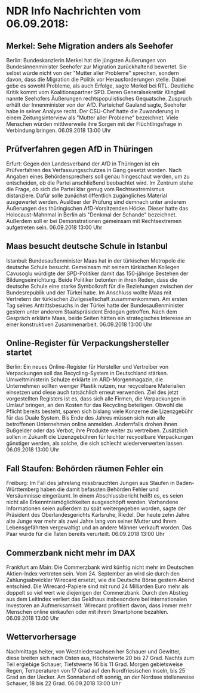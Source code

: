 # NDR Info Nachrichten vom 06.09.2018:


## Merkel: Sehe Migration anders als Seehofer
Berlin: Bundeskanzlerin Merkel hat die jüngsten Äußerungen von Bundesinnenminister Seehofer zur Migration zurückhaltend bewertet. Sie selbst würde nicht von der "Mutter aller Probleme" sprechen, sondern davon, dass die Migration die Politik vor Herausforderungen stelle. Dabei gebe es sowohl Probleme, als auch Erfolge, sagte Merkel bei RTL. Deutliche Kritik kommt vom Koalitionspartner SPD. Deren Generalsekretär Klingbeil nannte Seehofers Äußerungen rechtspopulistisches Gequatsche. Zuspruch erhält der Innenminister von der AfD. Parteichef Gauland sagte, Seehofer habe in seiner Analyse recht. Der CSU-Chef hatte die Zuwanderung in einem Zeitungsinterview als "Mutter aller Probleme" bezeichnet. Viele Menschen würden mittlwerweile ihre Sorgen mit der Flüchtlingsfrage in Verbindung bringen. 06.09.2018 13:00 Uhr 

## Prüfverfahren gegen AfD in Thüringen
Erfurt: Gegen den Landesverband der AfD in Thüringen ist ein Prüfverfahren des Verfassungsschutzes in Gang gesetzt worden. Nach Angaben eines Behördensprechers soll genau hingeschaut werden, um zu entscheiden, ob die Partei anschließend beobachtet wird. Im Zentrum stehe die Frage, ob sich die Partei klar genug vom Rechtsextremismus distanziere. Dafür solle zunächst öffentlich zugängliches Material ausgewertet werden. Auslöser der Prüfung sind demnach unter anderem Äußerungen des thüringischen AfD-Vorsitzenden Höcke. Dieser hatte das Holocaust-Mahnmal in Berlin als "Denkmal der Schande" bezeichnet. Außerdem soll er bei Demonstrationen gemeinsam mit Rechtsextremen aufgetreten sein. 06.09.2018 13:00 Uhr 

## Maas besucht deutsche Schule in Istanbul
Istanbul: 	Bundesaußenminister Maas hat in der türkischen Metropole die deutsche Schule besucht. Gemeinsam mit seinem türkischen Kollegen Cavusoglu würdigte der SPD-Politiker damit das 150-jährige Bestehen der Bildungseinrichtung. Beide Politiker betonten in ihren Reden, dass die deutsche Schule eine starke Symbolkraft für die Beziehungen zwischen der Bundesrepublik und der Türkei habe. Im Anschluss wollte Maas mit Vertretern der türkischen Zivilgesellschaft zusammenkommen. Am ersten Tag seines Antrittsbesuchs in der Türkei hatte der Bundesaußenminister gestern unter anderem Staatspräsident Erdogan getroffen. Nach dem Gespräch erklärte Maas, beide Seiten hätten ein strategisches Interesse an einer konstruktiven Zusammenarbeit. 06.09.2018 13:00 Uhr 

## Online-Register für Verpackungshersteller startet
Berlin: Ein neues Online-Register für Hersteller und Vertreiber von Verpackungen soll das Recycling-System in Deutschland stärken. Umweltministerin Schulze erklärte im ARD-Morgenmagazin, die Unternehmen sollten weniger Plastik nutzen, nur recycelbare Materialien einsetzen und diese auch tatsächlich erneut verwenden. Ziel des jetzt vorgestellten Registers ist es, dass sich alle Firmen, die Verpackungen in Umlauf bringen, an den Kosten für das Recycling beteiligen. Obwohl die Pflicht bereits besteht, sparen sich bislang viele Konzerne die Lizenzgebühr für das Duale System. Bis Ende des Jahres müssen sich nun alle betroffenen Unternehmen online anmelden. Andernfalls drohen ihnen Bußgelder oder das Verbot, ihre Produkte weiter zu vertreiben. Zusätzlich sollen in Zukunft die Lizenzgebühren für leichter recycelbare Verpackungen günstiger werden, als solche, die sich schlecht wiederverwerten lassen. 06.09.2018 13:00 Uhr 

## Fall Staufen: Behörden räumen Fehler ein
Freiburg: Im Fall des jahrelang missbrauchten Jungen aus Staufen in Baden-Württemberg haben die damit befassten Behörden Fehler und Versäumnisse eingeräumt. In einem Abschlussbericht heißt es, es seien nicht alle Erkenntnismöglichkeiten ausgeschöpft worden. Vorhandene Informationen seien außerdem zu spät weitergegeben worden, sagte der Präsident des Oberlandesgerichts Karlsruhe, Riedel. Der heute zehn Jahre alte Junge war mehr als zwei Jahre lang von seiner Mutter und ihrem Lebensgefährten vergewaltigt und an andere Männer verkauft worden. Das Paar wurde für die Taten bereits verurteilt. 06.09.2018 13:00 Uhr 

## Commerzbank nicht mehr im DAX
Frankfurt am Main: Die Commerzbank wird künftig nicht mehr im Deutschen Aktien-Index vertreten sein. Vom 24. September an wird sie durch den Zahlungsabwickler Wirecard ersetzt, wie die Deutsche Börse gestern Abend entschied. Die Wirecard-Papiere sind mit rund 24 Milliarden Euro mehr als doppelt so viel wert wie diejenigen der Commerzbank. Durch den Abstieg aus dem Leitindex verliert das Geldhaus insbesondere bei internationalen Investoren an Aufmerksamkeit. Wirecard profitiert davon, dass immer mehr Menschen online einkaufen oder mit ihrem Smartphone bezahlen. 06.09.2018 13:00 Uhr 

## Wettervorhersage
Nachmittags heiter, von Westniedersachsen her Schauer und Gewitter, diese breiten sich nach Osten aus, Höchstwerte 20 bis 27 Grad. Nachts zum Teil ergiebige Schauer, Tiefstwerte 16 bis 11 Grad. Morgen gebietsweise Regen, Temperaturen von 17 Grad auf den Nordfriesischen Inseln, bis 25 Grad an der Uecker. Am Sonnabend oft sonnig, an der Nordsee stellenweise Schauer,  18 bis 22 Grad. 06.09.2018 13:00 Uhr 
